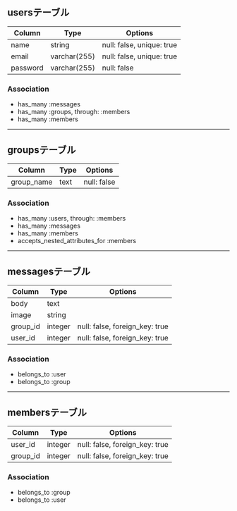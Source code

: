 ## usersテーブル

|Column|Type|Options|
|------|----|-------|
|name|string|null: false, unique: true|
|email|varchar(255)|null: false, unique: true|
|password|varchar(255)|null: false|

### Association
- has_many :messages
- has_many :groups, through: :members
- has_many :members

***

## groupsテーブル
|Column|Type|Options|
|------|----|-------|
|group_name|text|null: false|

### Association
- has_many :users, through: :members
- has_many :messages
- has_many :members
- accepts_nested_attributes_for :members

***

## messagesテーブル

|Column|Type|Options|
|------|----|-------|
|body|text||
|image|string||
|group_id|integer|null: false, foreign_key: true|
|user_id|integer|null: false, foreign_key: true|

### Association
- belongs_to :user
- belongs_to :group

***

## membersテーブル

|Column|Type|Options|
|------|----|-------|
|user_id|integer|null: false, foreign_key: true|
|group_id|integer|null: false, foreign_key: true|

### Association
- belongs_to :group
- belongs_to :user
